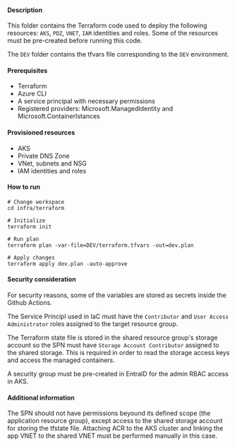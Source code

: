 #### Description

This folder contains the Terraform code used to deploy the following resources: `AKS`, `PDZ`, `VNET`, `IAM` identities and roles. Some of the resources must be pre-created before running this code.

The `DEV` folder contains the tfvars file corresponding to the `DEV` environment. 

#### Prerequisites

- Terraform
- Azure CLI
- A service principal with necessary permissions
- Registered providers: Microsoft.ManagedIdentity and Microsoft.ContainerIstances

#### Provisioned resources

- AKS
- Private DNS Zone
- VNet, subnets and NSG
- IAM identities and roles

#### How to run

```
# Change workspace
cd infra/terraform

# Initialize
terraform init

# Run plan
terraform plan -var-file=DEV/terraform.tfvars -out=dev.plan

# Apply changes
terraform apply dev.plan -auto-approve
```

#### Security consideration

For security reasons, some of the variables are stored as secrets inside the Github Actions.

The Service Principl used in IaC must have the `Contributor` and `User Access Administrator` roles assigned to the target resource group.

The Terraform state file is stored in the shared resource group's storage account so the SPN must have `Storage Account Contributor` assigned to the shared storage. This is required in order to read the storage access keys and access the managed containers.

A security group must be pre-created in EntraID for the admin RBAC access in AKS.

#### Additional information
The SPN should not have permissions beyound its defined scope (the application resource group), except access to the shared storage account for storing the tfstate file. Attaching ACR to the AKS cluster and linking the app VNET to the shared VNET must be performed manually in this case.